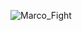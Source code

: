 
![Marco_Fight](https://github.com/clementinedamis/example26/assets/144806327/b87eb0b1-aa26-492a-8683-c1c7fe872d15)
